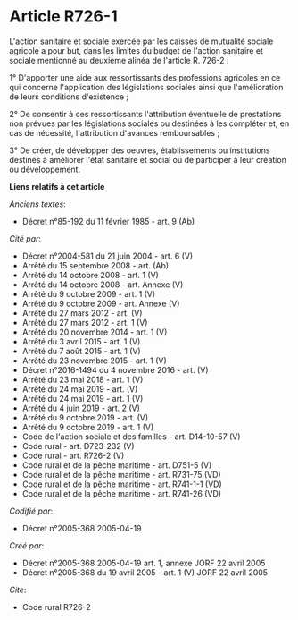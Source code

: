 # Article R726-1

L'action sanitaire et sociale exercée par les caisses de mutualité sociale agricole a pour but, dans les limites du budget de
l'action sanitaire et sociale mentionné au deuxième alinéa de l'article R. 726-2 :

1° D'apporter une aide aux ressortissants des professions agricoles en ce qui concerne l'application des législations
sociales ainsi que l'amélioration de leurs conditions d'existence ;

2° De consentir à ces ressortissants l'attribution éventuelle de prestations non prévues par les législations sociales ou
destinées à les compléter et, en cas de nécessité, l'attribution d'avances remboursables ;

3° De créer, de développer des oeuvres, établissements ou institutions destinés à améliorer l'état sanitaire et social ou de
participer à leur création ou développement.

**Liens relatifs à cet article**

_Anciens textes_:

  - Décret n°85-192 du 11 février 1985 - art. 9 (Ab)

_Cité par_:

  - Décret n°2004-581 du 21 juin 2004 - art. 6 (V)
  - Arrêté du 15 septembre 2008 - art. (Ab)
  - Arrêté du 14 octobre 2008 - art. 1 (V)
  - Arrêté du 14 octobre 2008 - art. Annexe (V)
  - Arrêté du 9 octobre 2009 - art. 1 (V)
  - Arrêté du 9 octobre 2009 - art. Annexe (V)
  - Arrêté du 27 mars 2012 - art. (V)
  - Arrêté du 27 mars 2012 - art. 1 (V)
  - Arrêté du 20 novembre 2014 - art. 1 (V)
  - Arrêté du 3 avril 2015 - art. 1 (V)
  - Arrêté du 7 août 2015 - art. 1 (V)
  - Arrêté du 23 novembre 2015 - art. 1 (V)
  - Décret n°2016-1494 du 4 novembre 2016 - art. (V)
  - Arrêté du 23 mai 2018 - art. 1 (V)
  - Arrêté du 24 mai 2019 - art. (V)
  - Arrêté du 24 mai 2019 - art. 1 (V)
  - Arrêté du 4 juin 2019 - art. 2 (V)
  - Arrêté du 9 octobre 2019 - art. (V)
  - Arrêté du 9 octobre 2019 - art. 1 (V)
  - Code de l'action sociale et des familles - art. D14-10-57 (V)
  - Code rural - art. D723-232 (V)
  - Code rural - art. R726-2 (V)
  - Code rural et de la pêche maritime - art. D751-5 (V)
  - Code rural et de la pêche maritime - art. R731-75 (VD)
  - Code rural et de la pêche maritime - art. R741-1-1 (VD)
  - Code rural et de la pêche maritime - art. R741-26 (VD)

_Codifié par_:

  - Décret n°2005-368 2005-04-19

_Créé par_:

  - Décret n°2005-368 2005-04-19 art. 1, annexe JORF 22 avril 2005
  - Décret n°2005-368 du 19 avril 2005 - art. 1 (V) JORF 22 avril 2005

_Cite_:

  - Code rural R726-2
